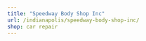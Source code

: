 ```yaml
---
title: "Speedway Body Shop Inc"
url: /indianapolis/speedway-body-shop-inc/
shop: car repair
---
```

